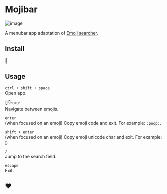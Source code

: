 # Mojibar

![image](https://cloud.githubusercontent.com/assets/1153134/8635572/9779af4e-27dd-11e5-9c81-80fa3d9a195a.png)

A menubar app adaptation of [Emoji searcher](http://emoji.muan.co).

## Install

:construction:

## Usage

`ctrl + shift + space`<br>
Open app.

`👆👇👈👉`<br>
Navigate between emojis.

`enter`<br>
(when focused on an emoji) Copy emoji code and exit. For example: `:poop:`.

`shift + enter`<br>
(when focused on an emoji) Copy emoji unicode char and exit. For example: `💩`.

`/`<br>
Jump to the search field.

`escape`<br>
Exit.

## :heart:
